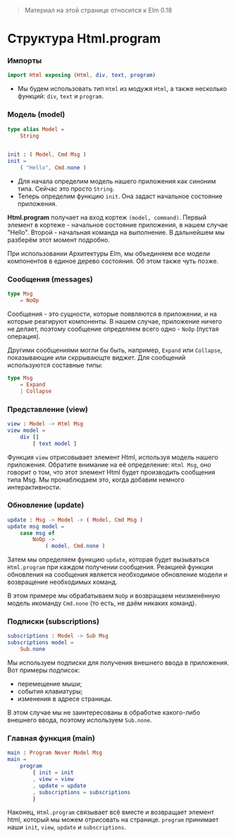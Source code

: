 > Материал на этой странице относится к Elm 0.18

# Структура Html.program

### Импорты

```elm
import Html exposing (Html, div, text, program)
```

- Мы будем использовать тип `Html` из модужя `Html`, а также несколько функций: `div`, `text` и `program`.

### Модель (model)

```elm
type alias Model =
    String


init : ( Model, Cmd Msg )
init =
    ( "Hello", Cmd.none )
```

- Для начала определим модель нашего приложения как синоним типа. Сейчас это просто `String`.
- Теперь определим функцию `init`. Она задаст начальное состояние приложения.

__Html.program__ получает на вход кортеж `(model, command)`. Первый элемент в кортеже - начальное состояние приложения, в нашем случае "Hello". Второй - начальная команда на выполнение. В дальнейшем мы разберём этот момент подробно.

При использовании Архитектуры Elm, мы объединяем все модели компонентов в единое дерево состояния. Об этом также чуть позже.

### Сообщения (messages)

```elm
type Msg
    = NoOp
```

Сообщения - это сущности, которые появляются в приложении, и на которые реагируют компоненты. В нашем случае, приложение ничего не делает, поэтому сообщение определяем всего одно -  `NoOp` (пустая операция).

Другими сообщениями могли бы быть, например, `Expand` или `Collapse`, показывающие или скррывающте виджет. Для сообщений используются составные типы:

```elm
type Msg
    = Expand
    | Collapse
```

### Представление (view)

```elm
view : Model -> Html Msg
view model =
    div []
        [ text model ]
```

Функция `view` отрисовывает элемент Html, используя модель нашего приложения. Обратите внимание на её определение: `Html Msg`, оно говорит о том, что этот элемент Html будет производить сообщения типа Msg. Мы пронаблюдаем это, когда добавим немного интерактивности.

### Обновление (update)

```elm
update : Msg -> Model -> ( Model, Cmd Msg )
update msg model =
    case msg of
        NoOp ->
            ( model, Cmd.none )
```

Затем мы определяем функцию `update`, которая будет вызываться `Html.program` при каждом получении сообщения. Реакцией функции обновления на сообщения является необходимое обновление модели и возвращение необходимых команд.

В этом примере мы обрабатываем `NoOp` и возвращаем неизменённую модель икоманду `Cmd.none` (то есть, не даём никаких команд).

### Подписки (subscriptions)

```elm
subscriptions : Model -> Sub Msg
subscriptions model =
    Sub.none
```

Мы используем подписки для получения внешнего ввода в приложения. Вот примеры подписок:

- перемещение мыши;
- события клавиатуры;
- изменения в адресе страницы.

В этом случае мы не заинтересованы в обработке какого-либо внешнего ввода, поэтому используем `Sub.none`.

### Главная функция (main)

```elm
main : Program Never Model Msg
main =
    program
        { init = init
        , view = view
        , update = update
        , subscriptions = subscriptions
        }
```

Наконец, `Html.program` связывает всё вместе и возвращает элемент html, который мы можем отрисовать на странице. `program` принимает наши `init`, `view`, `update` и `subscriptions`.
